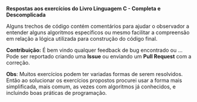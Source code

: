 <b>Respostas aos exercícios do Livro Linguagem C - Completa e Descomplicada</b>

Alguns trechos de código contém comentários para ajudar o observador a entender alguns algoritmos específicos ou mesmo facilitar a compreensão em relação a lógica
utilizada para construção do código final.


<b>Contribuição:</b>
É bem vindo qualquer feedback de bug encontrado ou ... Pode ser reportado criando uma <b>Issue</b> ou enviando um <b>Pull Request</b> com a correção.

<b>Obs</b>: Muitos exercícios podem ter variadas formas de serem resolvidos. Então ao solucionar os exercícios propostos procurei usar a forma mais simplificada, mais comum, as vezes com algoritmos já conhecidos, e incluindo boas práticas de programação.
